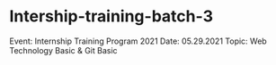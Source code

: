 # Intership-training-batch-3

Event: Internship Training Program 2021
Date: 05.29.2021
Topic: Web Technology Basic & Git Basic
